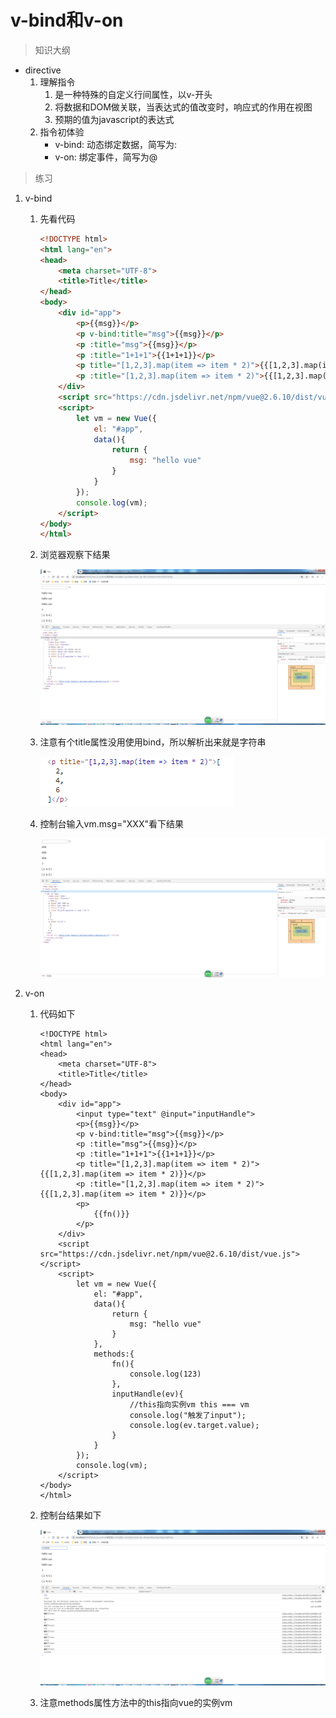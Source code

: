 # v-bind和v-on

> 知识大纲

* directive
    1. 理解指令
        1. 是一种特殊的自定义行间属性，以v-开头
        2. 将数据和DOM做关联，当表达式的值改变时，响应式的作用在视图
        3. 预期的值为javascript的表达式
    2. 指令初体验
        * v-bind: 动态绑定数据，简写为:
        * v-on: 绑定事件，简写为@

> 练习
1. v-bind
    1. 先看代码
        ```html
        <!DOCTYPE html>
        <html lang="en">
        <head>
            <meta charset="UTF-8">
            <title>Title</title>
        </head>
        <body>
            <div id="app">
                <p>{{msg}}</p>
                <p v-bind:title="msg">{{msg}}</p>
                <p :title="msg">{{msg}}</p>
                <p :title="1+1+1">{{1+1+1}}</p>
                <p title="[1,2,3].map(item => item * 2)">{{[1,2,3].map(item => item * 2)}}</p>
                <p :title="[1,2,3].map(item => item * 2)">{{[1,2,3].map(item => item * 2)}}</p>
            </div>
            <script src="https://cdn.jsdelivr.net/npm/vue@2.6.10/dist/vue.js"></script>
            <script>
                let vm = new Vue({
                    el: "#app",
                    data(){
                        return {
                            msg: "hello vue"
                        }
                    }
                });
                console.log(vm);
            </script>
        </body>
        </html>
        ```
    2. 浏览器观察下结果
    
        ![](./images/v-bind浏览器结果.jpg)    
        
    3. 注意有个title属性没用使用bind，所以解析出来就是字符串  
    
        ![](./images/没使用bind的title.jpg)  
        
    4. 控制台输入vm.msg="XXX"看下结果  
    
        ![](./images/看数据改变绑定的属性是否变化.jpg)  
        
2. v-on 
    1. 代码如下
        ```
        <!DOCTYPE html>
        <html lang="en">
        <head>
            <meta charset="UTF-8">
            <title>Title</title>
        </head>
        <body>
            <div id="app">
                <input type="text" @input="inputHandle">
                <p>{{msg}}</p>
                <p v-bind:title="msg">{{msg}}</p>
                <p :title="msg">{{msg}}</p>
                <p :title="1+1+1">{{1+1+1}}</p>
                <p title="[1,2,3].map(item => item * 2)">{{[1,2,3].map(item => item * 2)}}</p>
                <p :title="[1,2,3].map(item => item * 2)">{{[1,2,3].map(item => item * 2)}}</p>
                <p>
                    {{fn()}}
                </p>
            </div>
            <script src="https://cdn.jsdelivr.net/npm/vue@2.6.10/dist/vue.js"></script>
            <script>
                let vm = new Vue({
                    el: "#app",
                    data(){
                        return {
                            msg: "hello vue"
                        }
                    },
                    methods:{
                        fn(){
                            console.log(123)
                        },
                        inputHandle(ev){
                            //this指向实例vm this === vm
                            console.log("触发了input");
                            console.log(ev.target.value);
                        }
                    }
                });
                console.log(vm);
            </script>
        </body>
        </html>
        ```  
    2. 控制台结果如下  
        
        ![](./images/v-on控制台结果.png)   
        
    3. 注意methods属性方法中的this指向vue的实例vm        
